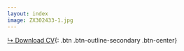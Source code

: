 ```yaml
---
layout: index
image: ZX302433-1.jpg
---
```

[↳ Download CV](assets/files/CV_Valerian.pdf){: .btn .btn-outline-secondary .btn-center}
